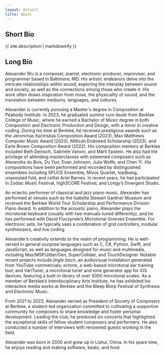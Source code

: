 ```yaml
---
layout: default
title: About
---
```

## Short Bio

{{ site.description | markdownify }}

## Long Bio

Alexander Wu is a composer, pianist, electronic producer, improviser, and programmer based in Baltimore, MD. His artistic endeavors delve into the intricate relationships within sound, exploring the interplay between sound and society, as well as the connections among those who create it. His work often draws inspiration from noise, the physicality of sound, and the translation between mediums, languages, and cultures. 

Alexander is currently pursuing a Master's degree in Composition at Peabody Institute. In 2023, he graduated *summa cum laude* from Berklee College of Music, where he earned a Bachelor of Music degree in both Composition and Electronic Production and Design, with a minor in creative coding. During his time at Berklee, he received prestigious awards such as the Jeronimas Kačinskas Composition Award (2023), Max Matthews Computer Music Award (2023), Millican Endowed Scholarship (2023), and Earle Brown Composition Award (2022). His composition mentors at Berklee included Beth Denisch, Gabriele Vanoni, and Marti Epstein. He also had the privilege of attending masterclasses with esteemed composers such as Alexandra du Bois, Du Yun, Evan Johnson, Julia Wolfe, and Chen Yi. His compositions have been performed and recorded by distinguished ensembles including SPLICE Ensemble, Mivos Quartet, loadbang, unassisted fold, and cellist Ariel Barnes. In recent years, he has participated in Zodiac Music Festival, highSCORE Festival, and Longy’s Divergent Studio. 

An eclectic performer of classical and jazz piano music, Alexander has performed at venues such as the Isabella Stewart Gardner Museum and received the Berklee World Tour Scholarship and Performance Division Piano Award. In addition to the acoustic piano, Alexander plays the microtonal keyboard (usually with two manuals tuned differently), and he has performed with David Fiuczynski’s Microtonal Grooves Ensemble. For electronic sets, he typically uses a combination of grid controllers, modular synthesizers, and live coding.

Alexander’s creativity extends to the realm of programming. He is well-versed in general-purpose languages such as C, C#, Python, Swift, and JavaScript, as well as languages designed for music and multimedia, including Max/MSP/Jitter/Gen, SuperCollider, and TouchDesigner. Notable recent projects include *jingle bach*, an audiovisual installation generated from YouTube commercials; ectone, a web-based microtonal ear training tool; and VariTuner, a microtonal tuner and tone generator app for iOS devices, featuring a built-in library of over 5000 microtonal scales. As a member of Berklee’s Interdisciplinary Arts Institute, he has exhibited his interactive media works at Berklee and the Bleep Blorp Festival of Synthesis and Electronic Music. 

From 2021 to 2023, Alexander served as President of Society of Composers at Berklee, a student-led organization committed to cultivating a supportive community for composers to share knowledge and foster personal development. Leading the club, he produced six concerts that highlighted the exceptional skills of fellow student composers and performers. He also conducted a number of interviews with renowned guests working in the field. 

Alexander was born in 2000 and grew up in Lishui, China. In his spare time, he enjoys reading and making software, beats, and food.